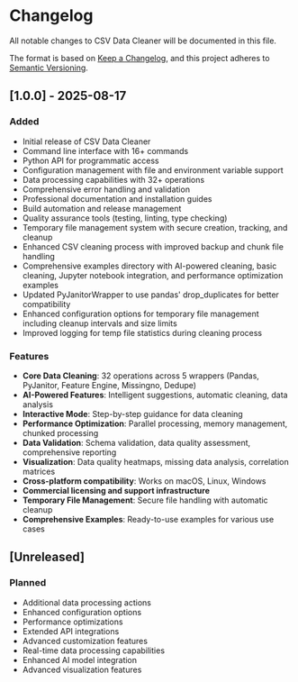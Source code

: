 # Changelog

All notable changes to CSV Data Cleaner will be documented in this file.

The format is based on [Keep a Changelog](https://keepachangelog.com/en/1.0.0/),
and this project adheres to [Semantic Versioning](https://semver.org/spec/v2.0.0.html).

## [1.0.0] - 2025-08-17

### Added
- Initial release of CSV Data Cleaner
- Command line interface with 16+ commands
- Python API for programmatic access
- Configuration management with file and environment variable support
- Data processing capabilities with 32+ operations
- Comprehensive error handling and validation
- Professional documentation and installation guides
- Build automation and release management
- Quality assurance tools (testing, linting, type checking)
- Temporary file management system with secure creation, tracking, and cleanup
- Enhanced CSV cleaning process with improved backup and chunk file handling
- Comprehensive examples directory with AI-powered cleaning, basic cleaning, Jupyter notebook integration, and performance optimization examples
- Updated PyJanitorWrapper to use pandas' drop_duplicates for better compatibility
- Enhanced configuration options for temporary file management including cleanup intervals and size limits
- Improved logging for temp file statistics during cleaning process

### Features
- **Core Data Cleaning**: 32 operations across 5 wrappers (Pandas, PyJanitor, Feature Engine, Missingno, Dedupe)
- **AI-Powered Features**: Intelligent suggestions, automatic cleaning, data analysis
- **Interactive Mode**: Step-by-step guidance for data cleaning
- **Performance Optimization**: Parallel processing, memory management, chunked processing
- **Data Validation**: Schema validation, data quality assessment, comprehensive reporting
- **Visualization**: Data quality heatmaps, missing data analysis, correlation matrices
- **Cross-platform compatibility**: Works on macOS, Linux, Windows
- **Commercial licensing and support infrastructure**
- **Temporary File Management**: Secure file handling with automatic cleanup
- **Comprehensive Examples**: Ready-to-use examples for various use cases

## [Unreleased]

### Planned
- Additional data processing actions
- Enhanced configuration options
- Performance optimizations
- Extended API integrations
- Advanced customization features
- Real-time data processing capabilities
- Enhanced AI model integration
- Advanced visualization features
